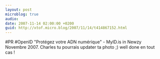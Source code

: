 ```yaml
---
layout: post
microblog: true
audio: 
date: 2007-11-14 02:00:00 +0200
guid: http://xtof.micro.blog/2007/11/14/t414867152.html
---
```

#PR #OpenID "Protégez votre ADN numérique" - MyID.is in Newzy Novembre 2007. Charles tu pourrais updater ta photo ;) well done en tout cas !

